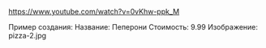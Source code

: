 https://www.youtube.com/watch?v=0vKhw-ppk_M

Пример создания:
    Название: Пеперони
    Стоимость: 9.99
    Изображение: pizza-2.jpg